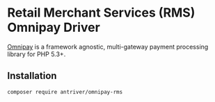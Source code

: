 # Retail Merchant Services (RMS) Omnipay Driver

[Omnipay](https://github.com/omnipay/omnipay) is a framework agnostic, multi-gateway payment processing library for PHP 5.3+.

## Installation

```bash
composer require antriver/omnipay-rms
```
